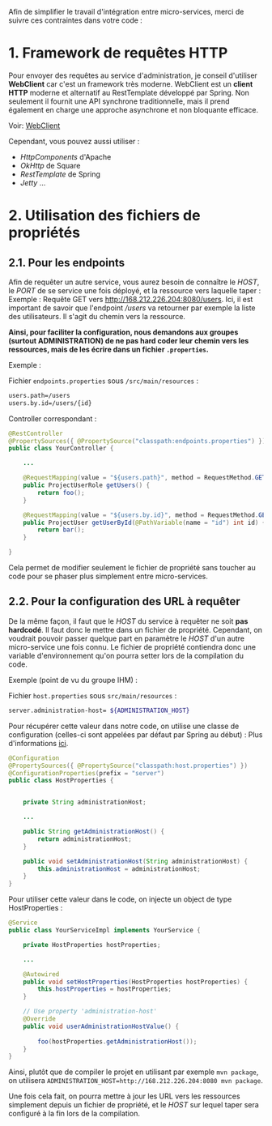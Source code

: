 Afin de simplifier le travail d'intégration entre micro-services, merci de suivre ces contraintes dans votre code :

# 1. Framework de requêtes HTTP

Pour envoyer des requêtes au service d'administration, je conseil d'utiliser **WebClient** car c'est un framework très moderne.
WebClient est un **client HTTP** moderne et alternatif au RestTemplate développé par Spring. Non seulement il fournit une API synchrone traditionnelle, mais il prend également en charge une approche asynchrone et non bloquante efficace.

Voir: [WebClient](https://www.baeldung.com/spring-5-webclient)

Cependant, vous pouvez aussi utiliser :

- *HttpComponents* d'Apache
- *OkHttp* de Square
- *RestTemplate* de Spring
- *Jetty* ...


# 2. Utilisation des fichiers de propriétés

## 2.1. Pour les endpoints

Afin de requêter un autre service, vous aurez besoin de connaître le *HOST*, le *PORT* de se service une fois déployé, et la ressource vers laquelle taper :
Exemple : Requête GET vers http://168.212.226.204:8080/users.
Ici, il est important de savoir que l'endpoint */users* va retourner par exemple la liste des utilisateurs. Il s'agit du chemin vers la ressource.

**Ainsi, pour faciliter la configuration, nous demandons aux groupes (surtout ADMINISTRATION) de ne pas hard coder leur chemin vers les ressources, mais de les écrire dans un fichier `.properties`.**

Exemple : 

Fichier `endpoints.properties` sous `/src/main/resources` :

```bash
users.path=/users
users.by.id=/users/{id}
```

Controller correspondant :

```java
@RestController
@PropertySources({ @PropertySource("classpath:endpoints.properties") })
public class YourController {

    ...

    @RequestMapping(value = "${users.path}", method = RequestMethod.GET, produces = MediaType.APPLICATION_JSON_VALUE)
    public ProjectUserRole getUsers() {
        return foo();
    }

    @RequestMapping(value = "${users.by.id}", method = RequestMethod.GET, produces = MediaType.APPLICATION_JSON_VALUE)
    public ProjectUser getUserById(@PathVariable(name = "id") int id) {
        return bar();
    }

}
```

Cela permet de modifier seulement le fichier de propriété sans toucher au code pour se phaser plus simplement entre micro-services.

## 2.2. Pour la configuration des URL à requêter

De la même façon, il faut que le *HOST* du service à requêter ne soit **pas hardcodé**. Il faut donc le mettre dans un fichier de propriété.
Cependant, on voudrait pouvoir passer quelque part en paramètre le *HOST* d'un autre micro-service une fois connu.
Le fichier de propriété contiendra donc une variable d'environnement qu'on pourra setter lors de la compilation du code.

Exemple (point de vu du groupe IHM) :

Fichier `host.properties` sous `src/main/resources` :

```bash
server.administration-host= ${ADMINISTRATION_HOST}
```

Pour récupérer cette valeur dans notre code, on utilise une classe de configuration (celles-ci sont appelées par défaut par Spring au début) :
Plus d'informations [ici](https://www.baeldung.com/configuration-properties-in-spring-boot).

```java
@Configuration
@PropertySources({ @PropertySource("classpath:host.properties") })
@ConfigurationProperties(prefix = "server")
public class HostProperties {


    private String administrationHost;

    ...

    public String getAdministrationHost() {
        return administrationHost;
    }

    public void setAdministrationHost(String administrationHost) {
        this.administrationHost = administrationHost;
    }
}
```

Pour utiliser cette valeur dans le code, on injecte un object de type HostProperties :

```java
@Service
public class YourServiceImpl implements YourService {

    private HostProperties hostProperties;

    ...

    @Autowired
    public void setHostProperties(HostProperties hostProperties) {
        this.hostProperties = hostProperties;
    }

    // Use property 'administration-host'
    @Override
    public void userAdministrationHostValue() {
        
        foo(hostProperties.getAdministrationHost());
    }
}
```

Ainsi, plutôt que de compiler le projet en utilisant par exemple `mvn package`, on utilisera `ADMINISTRATION_HOST=http://168.212.226.204:8080 mvn package`.


Une fois cela fait, on pourra mettre à jour les URL vers les ressources simplement depuis un fichier de propriété, et le *HOST* sur lequel taper sera configuré à la fin lors de la compilation.